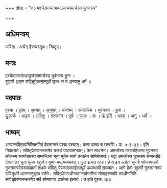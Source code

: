 +++
title = "०३ पश्चेदमन्यदभवद्यजत्रममर्त्यस्य भुवनस्य"

+++
## अधिमन्त्रम्
सविता। अर्चन् हैरण्यस्तूपः। त्रिष्टुप्।

## मन्त्रः
प॒श्चेदम॒न्यद॑भव॒द्यज॑त्र॒मम॑र्त्यस्य॒ भुव॑नस्य भू॒ना ।  
सु॒प॒र्णो अ॒ङ्ग स॑वि॒तुर्ग॒रुत्मा॒न्पूर्वो॑ जा॒तः स उ॑ अ॒स्यानु॒ धर्म॑ ॥

## पदपाठः
प॒श्चा । इ॒दम् । अ॒न्यत् । अ॒भ॒व॒त् । यज॑त्रम् । अम॑र्त्यस्य । भुव॑नस्य । भू॒ना ।  
सु॒ऽप॒र्णः । अ॒ङ्ग । स॒वि॒तुः । ग॒रुत्मा॑न् । पूर्वः॑ । जा॒तः । सः । ऊं॒ इति॑ । अ॒स्य॒ । अनु॑ । धर्म॑ ॥

## भाष्यम्
अन्यत्सवितृव्यतिरिक्तमिदं देवतान्तरं पश्चा पश्चात्। पश्च पश्चा च छन्दसि। पा. ५-३-३३। इति निपात्यते। सवितृप्रेरणानन्तरमेव यजत्रं यष्टव्यमभवत्। केन साधनेन। अमर्त्यस्य मरणरहितस्य भुवनस्य लोकस्य स्वर्गाख्यस्य सम्बन्धिना भूना भूतेन स्वर्ग उत्पन्नेन सोमेनेत्यर्थः। यद्वा अमर्त्यस्य भुवनस्य सम्बन्धीदं देवतान्तरं भूना भूम्ना बहुत्वेन युक्तं यष्टव्यमभवत्। कुत इत्यत आह। हे अङ्ग स्तोतः सुपर्नः शोभनपतनो गुरुत्मान्सोमस्यापहर्ता तार्क्ष्यः सवितुः प्रेरकादस्माद्देवात्पूर्वं प्रथमभावी सञ्जातः। अतो हेतोः सुपर्णो गुरुत्मानस्य सवितुर्धर्म धारनमनुसृत्य वर्तते। सवितृप्रेरणाधीनत्वात्सर्वगतीनां सोमाहरणमपि तदधीनमिति सवितृप्रेरणानन्तरमेव सर्वे सोमयागाः प्रवर्तन्त इत्यर्थः। उ इति पूरकः॥३॥